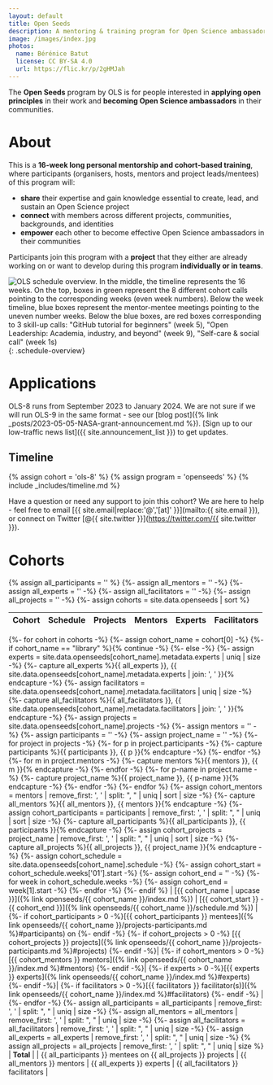 ```yaml
---
layout: default
title: Open Seeds
description: A mentoring & training program for Open Science ambassadors
image: /images/index.jpg
photos:
  name: Bérénice Batut
  license: CC BY-SA 4.0
  url: https://flic.kr/p/2gHMJah
---
```


The **Open Seeds** program by OLS is for people interested in **applying open principles** in their work and **becoming Open Science ambassadors** in their communities.

# About

This is a **16-week long personal mentorship and cohort-based training**, where participants (organisers, hosts, mentors and project leads/mentees) of this program will:
- **share** their expertise and gain knowledge essential to create, lead, and sustain an Open Science project
- **connect** with members across different projects, communities, backgrounds, and identities
- **empower** each other to become effective Open Science ambassadors in their communities

Participants join this program with a **project** that they either are already working on or want to develop during this program **individually or in teams**.

![OLS schedule overview. In the middle, the timeline represents the 16 weeks. On the top, boxes in green represent the 8 different cohort calls pointing to the corresponding weeks (even week numbers). Below the week timeline, blue boxes represent the mentor-mentee meetings pointing to the uneven number weeks. Below the blue boxes, are red boxes corresponding to 3 skill-up calls: "GitHub tutorial for beginners" (week 5), "Open Leadership: Academia, industry, and beyond" (week 9), "Self-care & social call" (week 1s)](/images/schedule.png){: .schedule-overview}

# Applications

<!--[Apply via Open Review](https://openreview.net/group?id=openlifesci.org/Open_Life_Science/2023/Cohort_8){:.button .is-link .is-fullwidth}

*Please register on Open Review before July 3, 2023 to allow activation of your Open Review profile as described in the [OLS-8 application guidelines and templates](https://github.com/open-life-science/application-forms).*-->

OLS-8 runs from September 2023 to January 2024. We are not sure if we will run OLS-9 in the same format - see our [blog post]({% link _posts/2023-05-05-NASA-grant-announcement.md %}). [Sign up to our low-traffic news list]({{ site.announcement_list }}) to get updates. 

## Timeline
{% assign cohort = 'ols-8' %}
{% assign program = 'openseeds' %}
{% include _includes/timeline.md %}

Have a question or need any support to join this cohort?
We are here to help - feel free to email [{{ site.email|replace:'@','[at]' }}](mailto:{{ site.email }}), or connect on Twitter [@{{ site.twitter }}](https://twitter.com/{{ site.twitter }}).

# Cohorts
{% assign all_participants = '' %}
{%- assign all_mentors = '' -%}
{%- assign all_experts = '' -%}
{%- assign all_facilitators = '' -%}
{%- assign all_projects = '' -%}
{%- assign cohorts = site.data.openseeds | sort %}

| Cohort | Schedule | Projects | Mentors | Experts | Facilitators |
| --- | --- | --- | --- | --- | --- |
{%- for cohort in cohorts -%}
    {%- assign cohort_name = cohort[0] -%}
    {%- if cohort_name == "library" %}{% continue -%}
    {%- else -%}
        {%- assign experts = site.data.openseeds[cohort_name].metadata.experts | uniq | size -%}
        {%- capture all_experts %}{{ all_experts }}, {{ site.data.openseeds[cohort_name].metadata.experts | join: ', ' }}{% endcapture -%}
        {%- assign facilitators = site.data.openseeds[cohort_name].metadata.facilitators | uniq | size -%}
        {%- capture all_facilitators %}{{ all_facilitators }}, {{ site.data.openseeds[cohort_name].metadata.facilitators | join: ', ' }}{% endcapture -%}
        {%- assign projects = site.data.openseeds[cohort_name].projects -%}
        {%- assign mentors = '' -%}
        {%- assign participants = '' -%}
        {%- assign project_name = '' -%}
        {%- for project in projects -%}
            {%- for p in project.participants -%}
                {%- capture participants %}{{ participants }}, {{ p }}{% endcapture -%}
            {%- endfor -%}
            {%- for m in project.mentors -%}
                {%- capture mentors %}{{ mentors }}, {{ m }}{% endcapture -%}
            {%- endfor -%}
            {%- for p-name in project.name -%}
                {%- capture project_name %}{{ project_name }}, {{ p-name }}{% endcapture -%}
            {%- endfor -%}
        {%- endfor %}
        {%- assign cohort_mentors = mentors | remove_first: ', ' | split: ", " | uniq | sort | size -%}
        {%- capture all_mentors %}{{ all_mentors }}, {{ mentors }}{% endcapture -%}
        {%- assign cohort_participants = participants | remove_first: ', ' | split: ", " | uniq | sort | size -%}
        {%- capture all_participants %}{{ all_participants }}, {{ participants }}{% endcapture -%}
        {%- assign cohort_projects = project_name | remove_first: ', ' | split: ", " | uniq | sort | size -%}
        {%- capture all_projects %}{{ all_projects }}, {{ project_name }}{% endcapture -%}
        {%- assign cohort_schedule = site.data.openseeds[cohort_name].schedule -%}
        {%- assign cohort_start = cohort_schedule.weeks['01'].start -%}
        {%- assign cohort_end = '' -%}
        {%- for week in cohort_schedule.weeks -%}
            {%- assign cohort_end = week[1].start -%}
        {%- endfor -%}
    {%- endif %}
| [{{ cohort_name | upcase }}]({% link openseeds/{{ cohort_name }}/index.md %}) | [{{ cohort_start }} - {{ cohort_end }}]({% link openseeds/{{ cohort_name }}/schedule.md %}) | {%- if cohort_participants > 0 -%}[{{ cohort_participants }} mentees]({% link openseeds/{{ cohort_name }}/projects-participants.md %}#participants) on {%- endif -%} {%- if cohort_projects > 0 -%} [{{ cohort_projects }} projects]({% link openseeds/{{ cohort_name }}/projects-participants.md %}#projects) {%- endif -%}| {%- if cohort_mentors > 0 -%}[{{ cohort_mentors }} mentors]({% link openseeds/{{ cohort_name }}/index.md %}#mentors) {%- endif -%}| {%- if experts > 0 -%}[{{ experts }} experts]({% link openseeds/{{ cohort_name }}/index.md %}#experts) {%- endif -%}| {%- if facilitators > 0 -%}[{{ facilitators }} facilitator(s)]({% link openseeds/{{ cohort_name }}/index.md %}#facilitators) {%- endif -%} |
{%- endfor -%}
{%- assign all_participants = all_participants | remove_first: ', ' | split: ", " | uniq | size -%}
{%- assign all_mentors = all_mentors | remove_first: ', ' | split: ", " | uniq | size -%}
{%- assign all_facilitators = all_facilitators | remove_first: ', ' | split: ", " | uniq | size -%}
{%- assign all_experts = all_experts | remove_first: ', ' | split: ", " | uniq | size -%}
{% assign all_projects = all_projects | remove_first: ', ' | split: ", " | uniq | size %}
| **Total** | | {{ all_participants }} mentees on {{ all_projects }} projects | {{ all_mentors }} mentors | {{ all_experts }} experts | {{ all_facilitators }} facilitators |
